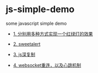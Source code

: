# js-simple-demo
some javascript simple demo

- [1. 分别用多种方式实现一个红绿灯的效果](https://github.com/KINGMJ/js-simple-demo/tree/traffic-light)


- [2. sweetalert](https://github.com/KINGMJ/js-simple-demo/tree/sweet-alert)


- [3. js深复制](https://github.com/KINGMJ/js-simple-demo/tree/js-deep-copy)


- [4. websocket重连，以及心跳机制](https://github.com/KINGMJ/js-simple-demo/tree/websocket)

